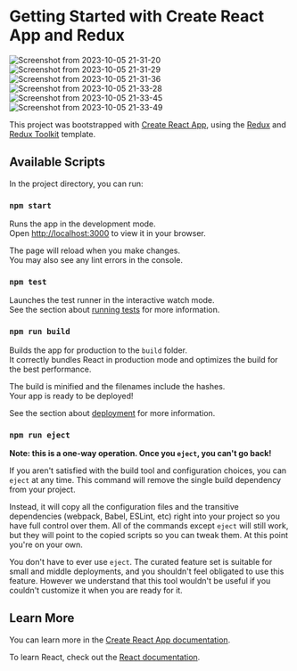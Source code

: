 # Getting Started with Create React App and Redux

![Screenshot from 2023-10-05 21-31-20](https://github.com/abungubrighton/tesla-site-clone-react/assets/111748970/b492a04b-77e6-4415-86d7-17e44acba198)
![Screenshot from 2023-10-05 21-31-29](https://github.com/abungubrighton/tesla-site-clone-react/assets/111748970/b867f498-0582-4c6b-bd67-acb2cd64ff50)
![Screenshot from 2023-10-05 21-31-36](https://github.com/abungubrighton/tesla-site-clone-react/assets/111748970/b53c93eb-b371-499e-92c7-1de78a1f175f)
![Screenshot from 2023-10-05 21-33-28](https://github.com/abungubrighton/tesla-site-clone-react/assets/111748970/478b475b-138e-4247-af4c-5d1072c019bc)
![Screenshot from 2023-10-05 21-33-45](https://github.com/abungubrighton/tesla-site-clone-react/assets/111748970/c9d55dac-1690-4e96-bca0-10b4e9c327dc)
![Screenshot from 2023-10-05 21-33-49](https://github.com/abungubrighton/tesla-site-clone-react/assets/111748970/100467e7-c06a-4d54-8213-d46ce77260be)



This project was bootstrapped with [Create React App](https://github.com/facebook/create-react-app), using the [Redux](https://redux.js.org/) and [Redux Toolkit](https://redux-toolkit.js.org/) template.

## Available Scripts

In the project directory, you can run:

### `npm start`

Runs the app in the development mode.\
Open [http://localhost:3000](http://localhost:3000) to view it in your browser.

The page will reload when you make changes.\
You may also see any lint errors in the console.

### `npm test`

Launches the test runner in the interactive watch mode.\
See the section about [running tests](https://facebook.github.io/create-react-app/docs/running-tests) for more information.

### `npm run build`

Builds the app for production to the `build` folder.\
It correctly bundles React in production mode and optimizes the build for the best performance.

The build is minified and the filenames include the hashes.\
Your app is ready to be deployed!

See the section about [deployment](https://facebook.github.io/create-react-app/docs/deployment) for more information.

### `npm run eject`

**Note: this is a one-way operation. Once you `eject`, you can't go back!**

If you aren't satisfied with the build tool and configuration choices, you can `eject` at any time. This command will remove the single build dependency from your project.

Instead, it will copy all the configuration files and the transitive dependencies (webpack, Babel, ESLint, etc) right into your project so you have full control over them. All of the commands except `eject` will still work, but they will point to the copied scripts so you can tweak them. At this point you're on your own.

You don't have to ever use `eject`. The curated feature set is suitable for small and middle deployments, and you shouldn't feel obligated to use this feature. However we understand that this tool wouldn't be useful if you couldn't customize it when you are ready for it.

## Learn More

You can learn more in the [Create React App documentation](https://facebook.github.io/create-react-app/docs/getting-started).

To learn React, check out the [React documentation](https://reactjs.org/).
